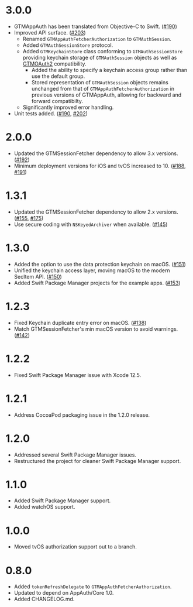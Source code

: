 # 3.0.0

- GTMAppAuth has been translated from Objective-C to Swift. ([#190](https://github.com/google/GTMAppAuth/pull/190))
- Improved API surface. ([#203](https://github.com/google/GTMAppAuth/pull/203))
  - Renamed `GTMAppAuthFetcherAuthorization` to `GTMAuthSession`.
  - Added `GTMAuthSessionStore` protocol.
  - Added `GTMKeychainStore` class conforming to `GTMAuthSessionStore` providing keychain storage of `GTMAuthSession` objects as well as [GTMOAuth2](https://github.com/google/gtm-oauth2) compatibility.
    - Added the ability to specify a keychain access group rather than use the default group.
    - Stored representation of `GTMAuthSession` objects remains unchanged from that of `GTMAppAuthFetcherAuthorization`
      in previous versions of GTMAppAuth, allowing for backward and forward compatibilty.
  - Significantly improved error handling.
- Unit tests added. ([#190](https://github.com/google/GTMAppAuth/pull/190), [#202](https://github.com/google/GTMAppAuth/pull/202))

# 2.0.0

* Updated the GTMSessionFetcher dependency to allow 3.x versions. ([#192](https://github.com/google/GTMAppAuth/pull/192))
* Minimum deployment versions for iOS and tvOS increased to 10. ([#188](https://github.com/google/GTMAppAuth/pull/188), [#191](https://github.com/google/GTMAppAuth/pull/191))

# 1.3.1

* Updated the GTMSessionFetcher dependency to allow 2.x versions. ([#155](https://github.com/google/GTMAppAuth/pull/155), [#175](https://github.com/google/GTMAppAuth/pull/175))
* Use secure coding with `NSKeyedArchiver` when available. ([#145](https://github.com/google/GTMAppAuth/pull/145))

# 1.3.0

* Added the option to use the data protection keychain on macOS. ([#151](https://github.com/google/GTMAppAuth/pull/151))
* Unified the keychain access layer, moving macOS to the modern SecItem API. ([#150](https://github.com/google/GTMAppAuth/pull/150))
* Added Swift Package Manager projects for the example apps. ([#153](https://github.com/google/GTMAppAuth/pull/153))

# 1.2.3

* Fixed Keychain duplicate entry error on macOS. ([#138](https://github.com/google/GTMAppAuth/pull/138))
* Match GTMSessionFetcher's min macOS version to avoid warnings. ([#142](https://github.com/google/GTMAppAuth/pull/142))

# 1.2.2

* Fixed Swift Package Manager issue with Xcode 12.5.

# 1.2.1

* Address CocoaPod packaging issue in the 1.2.0 release.

# 1.2.0

* Addressed several Swift Package Manager issues.
* Restructured the project for cleaner Swift Package Manager support.

# 1.1.0

* Added Swift Package Manager support.
* Added watchOS support.

# 1.0.0

* Moved tvOS authorization support out to a branch.

# 0.8.0

* Added `tokenRefreshDelegate` to `GTMAppAuthFetcherAuthorization`.
* Updated to depend on AppAuth/Core 1.0.
* Added CHANGELOG.md.
